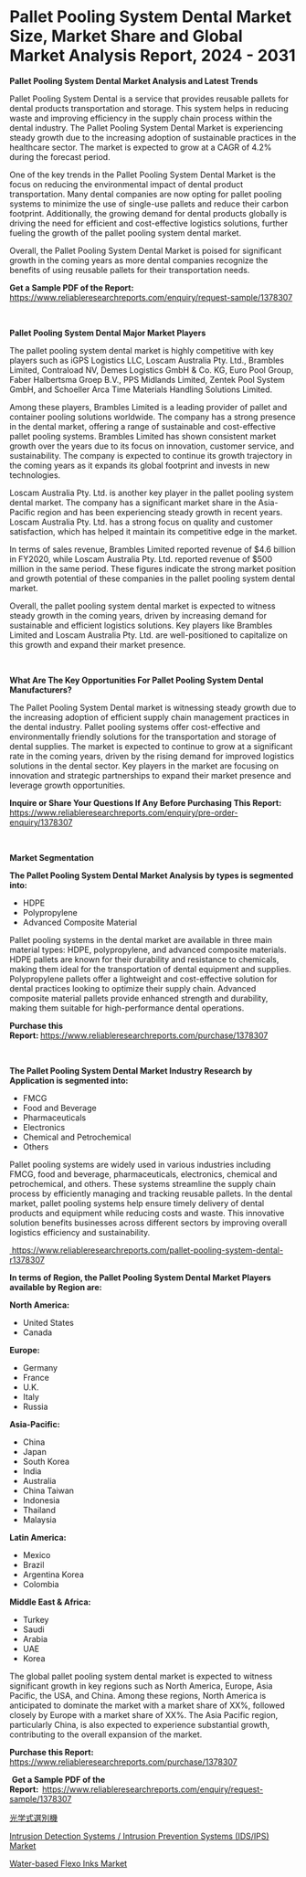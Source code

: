 <p><h1>Pallet Pooling System Dental Market Size, Market Share and Global Market Analysis Report, 2024 - 2031</h1></p><p><strong>Pallet Pooling System Dental Market Analysis and Latest Trends</strong></p>
<p><p>Pallet Pooling System Dental is a service that provides reusable pallets for dental products transportation and storage. This system helps in reducing waste and improving efficiency in the supply chain process within the dental industry. The Pallet Pooling System Dental Market is experiencing steady growth due to the increasing adoption of sustainable practices in the healthcare sector. The market is expected to grow at a CAGR of 4.2% during the forecast period.</p><p>One of the key trends in the Pallet Pooling System Dental Market is the focus on reducing the environmental impact of dental product transportation. Many dental companies are now opting for pallet pooling systems to minimize the use of single-use pallets and reduce their carbon footprint. Additionally, the growing demand for dental products globally is driving the need for efficient and cost-effective logistics solutions, further fueling the growth of the pallet pooling system dental market.</p><p>Overall, the Pallet Pooling System Dental Market is poised for significant growth in the coming years as more dental companies recognize the benefits of using reusable pallets for their transportation needs.</p></p>
<p><strong>Get a Sample PDF of the Report:&nbsp;</strong> <a href="https://www.reliableresearchreports.com/enquiry/request-sample/1378307">https://www.reliableresearchreports.com/enquiry/request-sample/1378307</a></p>
<p>&nbsp;</p>
<p><strong>Pallet Pooling System Dental Major Market Players</strong></p>
<p><p>The pallet pooling system dental market is highly competitive with key players such as iGPS Logistics LLC, Loscam Australia Pty. Ltd., Brambles Limited, Contraload NV, Demes Logistics GmbH & Co. KG, Euro Pool Group, Faber Halbertsma Groep B.V., PPS Midlands Limited, Zentek Pool System GmbH, and Schoeller Arca Time Materials Handling Solutions Limited.</p><p>Among these players, Brambles Limited is a leading provider of pallet and container pooling solutions worldwide. The company has a strong presence in the dental market, offering a range of sustainable and cost-effective pallet pooling systems. Brambles Limited has shown consistent market growth over the years due to its focus on innovation, customer service, and sustainability. The company is expected to continue its growth trajectory in the coming years as it expands its global footprint and invests in new technologies.</p><p>Loscam Australia Pty. Ltd. is another key player in the pallet pooling system dental market. The company has a significant market share in the Asia-Pacific region and has been experiencing steady growth in recent years. Loscam Australia Pty. Ltd. has a strong focus on quality and customer satisfaction, which has helped it maintain its competitive edge in the market.</p><p>In terms of sales revenue, Brambles Limited reported revenue of $4.6 billion in FY2020, while Loscam Australia Pty. Ltd. reported revenue of $500 million in the same period. These figures indicate the strong market position and growth potential of these companies in the pallet pooling system dental market.</p><p>Overall, the pallet pooling system dental market is expected to witness steady growth in the coming years, driven by increasing demand for sustainable and efficient logistics solutions. Key players like Brambles Limited and Loscam Australia Pty. Ltd. are well-positioned to capitalize on this growth and expand their market presence.</p></p>
<p>&nbsp;</p>
<p><strong>What Are The Key Opportunities For Pallet Pooling System Dental Manufacturers?</strong></p>
<p><p>The Pallet Pooling System Dental market is witnessing steady growth due to the increasing adoption of efficient supply chain management practices in the dental industry. Pallet pooling systems offer cost-effective and environmentally friendly solutions for the transportation and storage of dental supplies. The market is expected to continue to grow at a significant rate in the coming years, driven by the rising demand for improved logistics solutions in the dental sector. Key players in the market are focusing on innovation and strategic partnerships to expand their market presence and leverage growth opportunities.</p></p>
<p><strong>Inquire or Share Your Questions If Any Before Purchasing This Report:</strong> <a href="https://www.reliableresearchreports.com/enquiry/pre-order-enquiry/1378307">https://www.reliableresearchreports.com/enquiry/pre-order-enquiry/1378307</a></p>
<p>&nbsp;</p>
<p><strong>Market Segmentation</strong></p>
<p><strong>The Pallet Pooling System Dental Market Analysis by types is segmented into:</strong></p>
<p><ul><li>HDPE</li><li>Polypropylene</li><li>Advanced Composite Material</li></ul></p>
<p><p>Pallet pooling systems in the dental market are available in three main material types: HDPE, polypropylene, and advanced composite materials. HDPE pallets are known for their durability and resistance to chemicals, making them ideal for the transportation of dental equipment and supplies. Polypropylene pallets offer a lightweight and cost-effective solution for dental practices looking to optimize their supply chain. Advanced composite material pallets provide enhanced strength and durability, making them suitable for high-performance dental operations.</p></p>
<p><strong>Purchase this Report:&nbsp;</strong><a href="https://www.reliableresearchreports.com/purchase/1378307">https://www.reliableresearchreports.com/purchase/1378307</a></p>
<p>&nbsp;</p>
<p><strong>The Pallet Pooling System Dental Market Industry Research by Application is segmented into:</strong></p>
<p><ul><li>FMCG</li><li>Food and Beverage</li><li>Pharmaceuticals</li><li>Electronics</li><li>Chemical and Petrochemical</li><li>Others</li></ul></p>
<p><p>Pallet pooling systems are widely used in various industries including FMCG, food and beverage, pharmaceuticals, electronics, chemical and petrochemical, and others. These systems streamline the supply chain process by efficiently managing and tracking reusable pallets. In the dental market, pallet pooling systems help ensure timely delivery of dental products and equipment while reducing costs and waste. This innovative solution benefits businesses across different sectors by improving overall logistics efficiency and sustainability.</p></p>
<p><a href="https://www.reliableresearchreports.com/pallet-pooling-system-dental-r1378307">&nbsp;https://www.reliableresearchreports.com/pallet-pooling-system-dental-r1378307</a></p>
<p><strong>In terms of Region, the Pallet Pooling System Dental Market Players available by Region are:</strong></p>
<p>
    <p> <strong> North America: </strong>
        <ul>
            <li>United States</li>
            <li>Canada</li>
        </ul>
        </p> 
    <p> <strong> Europe: </strong>
        <ul>
            <li>Germany</li>
            <li>France</li>
            <li>U.K.</li>
            <li>Italy</li>
            <li>Russia</li>
        </ul>
        </p> 
    <p> <strong> Asia-Pacific: </strong>
        <ul>
            <li>China</li>
            <li>Japan</li>
            <li>South Korea</li>
            <li>India</li>
            <li>Australia</li>
            <li>China Taiwan</li>
            <li>Indonesia</li>
            <li>Thailand</li>
            <li>Malaysia</li>
        </ul>
        </p> 
    <p> <strong> Latin America: </strong>
        <ul>
            <li>Mexico</li>
            <li>Brazil</li>
            <li>Argentina Korea</li>
            <li>Colombia</li>
        </ul>
        </p> 
    <p> <strong> Middle East & Africa: </strong>
        <ul>
            <li>Turkey</li>
            <li>Saudi</li>
            <li>Arabia</li>
            <li>UAE</li>
            <li>Korea</li>
        </ul>
    </p>
    </p>
<p><p>The global pallet pooling system dental market is expected to witness significant growth in key regions such as North America, Europe, Asia Pacific, the USA, and China. Among these regions, North America is anticipated to dominate the market with a market share of XX%, followed closely by Europe with a market share of XX%. The Asia Pacific region, particularly China, is also expected to experience substantial growth, contributing to the overall expansion of the market.</p></p>
<p><strong>Purchase this Report: </strong><a href="https://www.reliableresearchreports.com/purchase/1378307">https://www.reliableresearchreports.com/purchase/1378307</a></p>
<p>&nbsp;<strong>Get a Sample PDF of the Report:&nbsp;&nbsp;</strong><a href="https://www.reliableresearchreports.com/enquiry/request-sample/1378307">https://www.reliableresearchreports.com/enquiry/request-sample/1378307</a></p>
<p><strong></strong></p>
<p><p><a href="https://github.com/deonnorth8/Market-Research-Report-List-1/blob/main/953956561661.md">光学式選別機</a></p><p><a href="https://www.linkedin.com/pulse/intrusion-detection-systems-prevention-idsips-market-offers-mb1ac">Intrusion Detection Systems / Intrusion Prevention Systems (IDS/IPS) Market</a></p><p><a href="https://www.linkedin.com/pulse/water-based-flexo-inks-market-goal-estimating-size-future-xnyif">Water-based Flexo Inks Market</a></p></p>